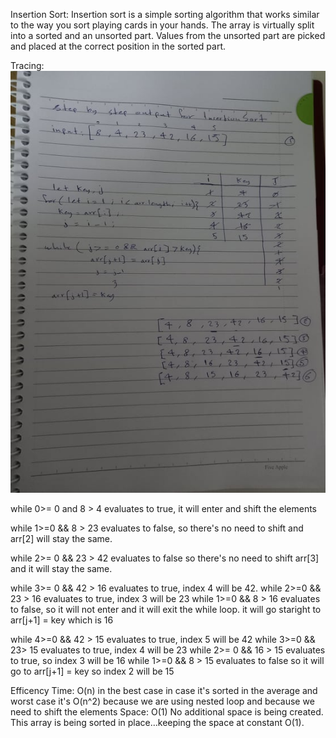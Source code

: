 Insertion Sort:
Insertion sort is a simple sorting algorithm that works similar to the way you sort playing cards in your hands. The array is virtually split into a sorted and an unsorted part. Values from the unsorted part are picked and placed at the correct position in the sorted part.

Tracing: 
![insertionSort](../images/insertion-sort.jpg)

while 0>= 0 and 8 > 4 evaluates to true, it will enter and shift the elements 


while 1>=0 && 8 > 23 evaluates to false, so there's no need to shift and arr[2] will stay the same.

while 2>= 0 && 23 > 42 evaluates to false so there's no need to shift arr[3] and it will stay the same.

while 3>= 0 && 42 > 16 evaluates to true, index 4 will be 42.
while 2>=0 && 23 > 16 evaluates to true, index 3 will be 23
while 1>=0 && 8 > 16 evaluates to false, so it will not enter and it will exit the while loop. it will go staright to arr[j+1] = key which is 16 


while 4>=0 && 42 > 15 evaluates to true, index 5 will be 42
while 3>=0 && 23> 15 evaluates to true, index 4 will be 23
while 2>= 0 && 16 > 15 evaluates to true, so index 3 will be 16
while 1>=0 && 8 > 15 evaluates to false so it will go to arr[j+1] = key so index 2 will be 15

Efficency
Time: O(n) in the best case in case it's sorted
in the average and worst case it's O(n^2) because we are using nested loop and because we need to shift the elements 
Space: O(1)
No additional space is being created. This array is being sorted in place…keeping the space at constant O(1).
